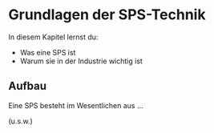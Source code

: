 # Grundlagen der SPS-Technik

In diesem Kapitel lernst du:

- Was eine SPS ist
- Warum sie in der Industrie wichtig ist

## Aufbau

Eine SPS besteht im Wesentlichen aus ...

(u.s.w.)